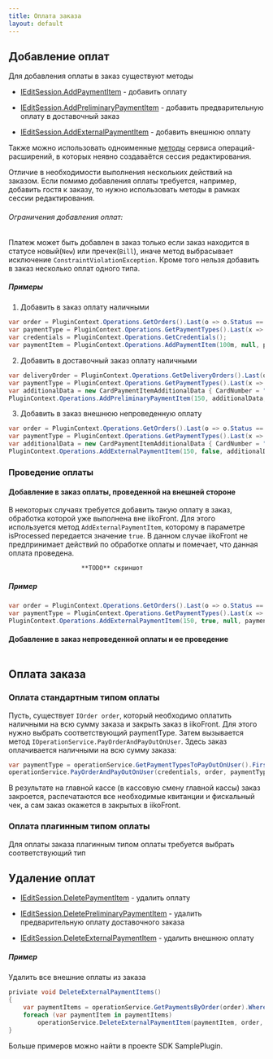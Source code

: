 ```yaml
---
title: Оплата заказа
layout: default
---
```

## Добавление оплат
Для добавления оплаты в заказ существуют методы

- [IEditSession.AddPaymentItem](https://iiko.github.io/front.api.sdk/v6/html/Overload_Resto_Front_Api_V6_Editors_IEditSession_AddPaymentItem.htm) - добавить оплату

- [IEditSession.AddPreliminaryPaymentItem](https://iiko.github.io/front.api.sdk/v6/html/Overload_Resto_Front_Api_V6_Editors_IEditSession_AddPreliminaryPaymentItem.htm) - добавить предварительную оплату в доставочный заказ

- [IEditSession.AddExternalPaymentItem](https://iiko.github.io/front.api.sdk/v6/html/Overload_Resto_Front_Api_V6_Editors_IEditSession_AddExternalPaymentItem.htm) - добавить внешнюю оплату

Также можно использовать одноименные [методы](https://iiko.github.io/front.api.sdk/v6/html/Methods_T_Resto_Front_Api_V6_Extensions_OperationServiceExtensions.htm) сервиса операций-расширений, в которых неявно создаваётся сессия редактирования.

Отличие в необходимости выполнения нескольких действий на заказом. Если помимо добавления оплаты требуется, например, добавить гостя к заказу, то нужно использовать методы в рамках сессии редактирования.

###### Ограничения добавления оплат:
Платеж может быть добавлен в заказ только если заказ находится в статусе новый(`New`) или пречек(`Bill`), иначе метод выбрасывает исключение `ConstraintViolationException`. Кроме того нельзя добавить в заказ несколько оплат одного типа.

##### Примеры

1. Добавить в заказ оплату наличными
```cs
var order = PluginContext.Operations.GetOrders().Last(o => o.Status == rderStatus.New);
var paymentType = PluginContext.Operations.GetPaymentTypes().Last(x => x.Kind == aymentTypeKind.Cash);
var credentials = PluginContext.Operations.GetCredentials();
var paymentItem = PluginContext.Operations.AddPaymentItem(100m, null, paymentType, order);
```
2. Добавить в доставочный заказ оплату наличными
```cs
var deliveryOrder = PluginContext.Operations.GetDeliveryOrders().Last(o => o.Status== OrderStatus.New);
var paymentType = PluginContext.Operations.GetPaymentTypes().Last(x => x.Kind == aymentTypeKind.Card && x.Name.ToUpper() == "DINERS");
var additionalData = new CardPaymentItemAdditionalData { CardNumber = "123456" };
PluginContext.Operations.AddPreliminaryPaymentItem(150, additionalData, paymentType, deliveryOrder, PluginContext.Operations.GetCredentials());
```
3. Добавить в заказ внешнюю непроведенную оплату
```cs
var order = PluginContext.Operations.GetOrders().Last(o => o.Status == rderStatus.New);
var paymentType = PluginContext.Operations.GetPaymentTypes().Last(x => x.Kind == aymentTypeKind.Card && x.Name.ToUpper() == "DINERS");
var additionalData = new CardPaymentItemAdditionalData { CardNumber = "123456" };
PluginContext.Operations.AddExternalPaymentItem(150, false, additionalData, paymentType, order, PluginContext.Operations.GetCredentials());
```

### Проведение оплаты

#### Добавление в заказ оплаты, проведенной на внешней стороне

В некоторых случаях требуется добавить такую оплату в заказ, обработка которой уже выполнена вне iikoFront. Для этого используется метод `AddExternalPaymentItem`, которому в параметре isProcessed передается значение `true`. В данном случае iikoFront не предпринимает действий по обработке оплаты и помечает, что данная оплата проведена.

                        **TODO** скриншот

##### Пример
```cs
var order = PluginContext.Operations.GetOrders().Last(o => o.Status == rderStatus.New);
var paymentType = PluginContext.Operations.GetPaymentTypes().Last(x => x.Kind == aymentTypeKind.Cash);
PluginContext.Operations.AddExternalPaymentItem(150, true, null, paymentType, order, PluginContext.Operations.GetCredentials());
```

#### Добавление в заказ непроведенной оплаты и ее проведение


```cs

```

## Оплата заказа

### Оплата стандартным типом оплаты
Пусть, существует `IOrder order`, который необходимо оплатить наличными на всю сумму заказа и закрыть заказ в iikoFront. 
Для этого нужно выбрать соответствующий paymentType. Затем вызывается метод `IOperationService.PayOrderAndPayOutOnUser`. Здесь заказ оплачивается наличными на всю сумму заказа:
```cs
var paymentType = operationService.GetPaymentTypesToPayOutOnUser().First(x => x.IsCash);
operationService.PayOrderAndPayOutOnUser(credentials, order, paymentType, order.ResultSum);
```
В результате на главной кассе (в кассовую смену главной кассы) заказ закроется, распечатаются все необходимые квитанции и фискальный чек, а сам заказ окажется в закрытых в iikoFront.

### Оплата плагинным типом оплаты

Для оплаты заказа плагинным типом оплаты требуется выбрать соответствующий тип

## Удаление оплат

- [IEditSession.DeletePaymentItem](https://iiko.github.io/front.api.sdk/v6/html/M_Resto_Front_Api_V6_Editors_IEditSession_DeletePaymentItem.htm) - удалить оплату

- [IEditSession.DeletePreliminaryPaymentItem](https://iiko.github.io/front.api.sdk/v6/html/M_Resto_Front_Api_V6_Editors_IEditSession_DeletePreliminaryPaymentItem.htm) - удалить предварительную оплату доставочного заказа

- [IEditSession.DeleteExternalPaymentItem](https://iiko.github.io/front.api.sdk/v6/html/M_Resto_Front_Api_V6_Editors_IEditSession_DeleteExternalPaymentItem.htm) - удалить внешнюю оплату

##### Пример

Удалить все внешние оплаты из заказа
```cs
priviate void DeleteExternalPaymentItems()
{
    var paymentItems = operationService.GetPaymentsByOrder(order).Where(i => i.IsExternal);
    foreach (var paymentItem in paymentItems)
        operationService.DeleteExternalPaymentItem(paymentItem, order, сredentials);
}
```

Больше примеров можно найти в проекте SDK SamplePlugin.